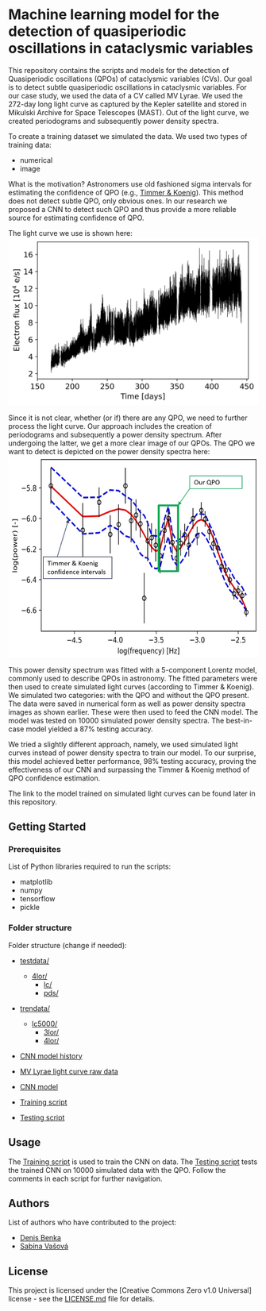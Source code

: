 # Machine learning model for the detection of quasiperiodic oscillations in cataclysmic variables

This repository contains the scripts and models for the detection of Quasiperiodic oscillations (QPOs) of cataclysmic variables (CVs). Our goal is to detect subtle quasiperiodic oscillations in cataclysmic variables. For our case study, we used the data of a CV called MV Lyrae. We used the 272-day long light curve as captured by the Kepler satellite and stored in Mikulski Archive for Space Telescopes (MAST). Out of the light curve, we created periodograms and subsequently power density spectra.

To create a training dataset we simulated the data. We used two types of training data:
* numerical
* image

What is the motivation? Astronomers use old fashioned sigma intervals for estimating the confidence of QPO (e.g., [Timmer & Koenig](https://articles.adsabs.harvard.edu/pdf/1995A%26A...300..707T)). This method does not detect subtle QPO, only obvious ones. In our research we proposed a CNN to detect such QPO and thus provide a more reliable source for estimating confidence of QPO.

The light curve we use is shown here:
![Light curve](./lcall.png)

Since it is not clear, whether (or if) there are any QPO, we need to further process the light curve. Our approach includes the creation of periodograms and subsequently a power density spectrum. After undergoing the latter, we get a more clear image of our QPOs. The QPO we want to detect is depicted on the power density spectra here: 
![QPO-w/confidence](./QPOwconfidence.jpg)


This power density spectrum was fitted with a 5-component Lorentz model, commonly used to describe QPOs in astronomy. The fitted parameters were then used to create simulated light curves (according to Timmer & Koenig). We simulated two categories: with the QPO and without the QPO present. The data were saved in numerical form as well as power density spectra images as shown earlier. These were then used to feed the CNN model. The model was tested on 10000 simulated power density spectra. The best-in-case model yielded a 87% testing accuracy.

We tried a slightly different approach, namely, we used simulated light curves instead of power density spectra to train our model. To our surprise, this model achieved better performance, 98% testing accuracy, proving the effectiveness of our CNN and surpassing the Timmer & Koenig method of QPO confidence estimation.

The link to the model trained on simulated light curves can be found later in this repository.

## Getting Started

### Prerequisites

List of Python libraries required to run the scripts:
* matplotlib
* numpy
* tensorflow
* pickle

### Folder structure

Folder structure (change if needed):
* [testdata/](./testdata) 
  * [4lor/](./testdata/4lor/) 
    * [lc/](./testdata/4lor/lc/)      
    * [pds/](./testdata/4lor/pds/)  
* [trendata/](./trendata/)
  * [lc5000/](./trendata/lc5000/)
    * [3lor/](./trendata/lc5000/3lor/)
    * [4lor/](./trendata/lc5000/4lor/)

* [CNN model history](./historyModel5000_lc)
* [MV Lyrae light curve raw data](./lc_scaringi_all.dat)
* [CNN model](./model5000_lc.tflite)

* [Training script](./QPO_imagrecog_LC_train.py)
* [Testing script](./QPO_imagrecog_LC_test.py)



## Usage

The [Training script](./QPO_imagrecog_LC_train.py) is used to train the CNN on data. 
The [Testing script](./QPO_imagrecog_LC_test.py) tests the trained CNN on 10000 simulated data with the QPO. 
Follow the comments in each script for further navigation.

<!-- ## Contributing

Guidelines on how to contribute to the project.

-->
## Authors

List of authors who have contributed to the project:

* [Denis Benka](https://www.linkedin.com/in/denis-benka/)
* [Sabína Vašová](https://www.linkedin.com/in/sabina-vasova/)

## License

This project is licensed under the [Creative Commons Zero v1.0 Universal] license - see the [LICENSE.md](LICENSE.md) file for details.
